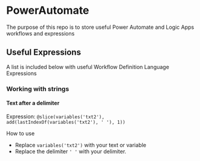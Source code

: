 # PowerAutomate
The purpose of this repo is to store useful Power Automate and Logic Apps workflows and expressions

## Useful Expressions
A list is included below with useful Workflow Definition Language Expressions

### Working with strings

#### Text after a delimiter

Expression: `@slice(variables('txt2'), add(lastIndexOf(variables('txt2'), ' '), 1))`

How to use
- Replace `variables('txt2')` with your text or variable
- Replace the delimiter `' '` with your delimiter.


